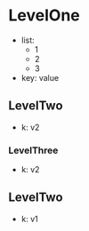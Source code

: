 # LevelOne
- list:
  * 1
  * 2
  * 3
- key: value

## LevelTwo
- k: v2

### LevelThree
- k: v2

## LevelTwo
- k: v1
